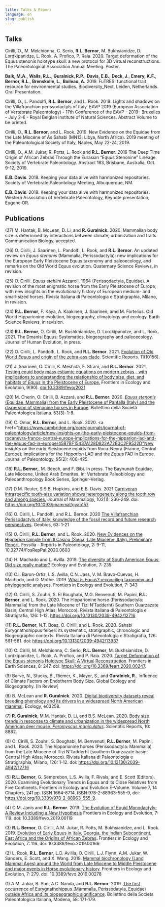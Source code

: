 ```yaml
---
title: Talks & Papers
language: en
slug: publish
---
```


## Talks
Cirilli, O., M. Melchionna, C. Serio, <b>R.L. Bernor</b>, M. Bukhsianidze, D. Lordkipanidze, L. Rook, A. Profico, P. Raia. 2020. Target deformation of the Equus stenonis holotype skull: a new protocol for 3D virtual reconstructions. The Paleontological Association Annual Meeting. Poster.

<b>Balk, M.A.</b>, <b>Walls, R.L.</b>, <b>Guralnick, R.P.</b>, <b>Davis, E.B.</b>, <b>Deck, J.</b>, <b>Emery, K.F.</b>, <b>Bernor, R.L.</b>, <b>Brenskelle, L.</b>, <b>Boileau, A.</b> 2019. FuTRES: functional trait resource for environmental studies. Biodiversity_Next, Leiden, Netherlands. Oral Presentation.

Cirilli, O., L. Pandolfi, <b>R.L. Bernor</b>, and L. Rook.  2019.  Lights and shadows on the Villafranchian perissodactyls of Italy.  EAVP 2019 (European Association of Vertebrate Paleontology) - 17th Conference of the EAVP - 2019- Bruxelles - July 2-6 - Royal Belgian Institute of Natural Sciences. Abstract Volume to be printed. 

Cirilli, O., <b>R.L. Bernor</b>, and L. Rook.  2019.  New Evidence on the Equidae from the Late Miocene of As Sahabi (MN13; Libya, North Africa). 2019 meeting of the Paleontological Society of Italy, Naples, May 22-24, 2019.

Cirilli, O., A.M. Jukar, R. Potts, L. Rook and <b>R.L. Bernor</b>.  2019 The Deep Time Origin of African Zebras Through the Eurasian “Equus Stenonine” Lineage.  Society of Vertebrate Paleontology. Abstract 163, Brisbane, Australia, Oct. 9-12, 2019.

<b>E.B. Davis</b>. 2018. Keeping your data alive with harmonized repositories. Society of Vertebrate Paleontology Meeting, Albuquerque, NM.

<b>E.B. Davis</b>. 2019. Keeping your data alive with harmonized repositories. Western Association of Vertebrate Paleontology, Keynote presentation, Eugene OR.

## Publications
(27) M. Hantak, B. McLean, D. Li, and <b>R. Guralnick</b>. 2020. Mammalian body size is determined by interactions between climate, urbanization and traits. Communication Biology, accepted.

(26) O. Cirilli, J. Saarinen, L. Pandolfi, L. Rook, and <b>R.L. Bernor</b>. An updated review on <i>Equus stenonis</i> (Mammalia, Perissodactyla): new implications for the European Early Pleistocene Equus taxonomy and paleoecology, and remarks on the Old World Equus evolution. Quaternary Science Reviews, in revision.

(25) O. Cirilli. <i>Equus stehlini</i> Azzaroli, 1964 (Perissodactyla, Equidae). A revision of the  most enigmatic horse from the Early Pleistocene of Europe, with new insights on the evolutionary history of European medium- and small-sized horses. Rivista Italiana di Paleontologia e Stratigraphia, Milano, in revision.

(24) <b>R.L. Bernor</b>, F. Kaya, A. Kaakinen, J. Saarinen, amd M. Fortelius. Old World Hipparionine evolution, biogeography, climatology and ecology. Earth Science Reviews, in revision.

(23) <b>R.L. Bernor</b>, O. Cirilli, M. Bushkhianidze, D. Lordkipanidze, and L. Rook. 2021. The Dmanisi Equus: Systematics, biogeography and paleoecology. Journal of Human Evolution, in press.

(22) O. Cirilli, L. Pandolfi, L. Rook, and <b>R.L. Bernor</b>. 2021. <a href= "https://www.nature.com/articles/s41598-021-89440-9">Evolution of Old World <i>Equus</i> and origin of the zebra-ass clade</a>. Scientific Reports. 11(10156).

(21) J. Saarinen, O. Cirilli, K. Meshida, F. Strani, and <b>R.L. Bernor</b>. 2021. <a href="https://www.frontiersin.org/articles/10.3389/fevo.2021.622412/full?&utm_source=Email_to_authors_&utm_medium=Email&utm_content=T1_11.5e1_author&utm_campaign=Email_publication&field=&journalName=Frontiers_in_Ecology_and_Evolution&id=622412">Testing equid body mass estiamte equations on modern zebras - with implications to understanding the relationship of body size, diet, and habitats of <i>Equus</i> in the Pleistocene of Europe.</a> Frontiers in Ecology and Evolution, 9(90). <a href="https://doi.org/10.3389/fevo.2021.622412">doi:10.3389/fevo/2021</a>

(20) M. Cherin, O. Cirilli, B. Azzará, and <b>R.L. Bernor</b>. 2020. <a href="http://paleoitalia.org/archives/bollettino-spi/113/published-online-novembre-2020/"><i>Equus stenonis</i> (Equidae, Mammalia) from the Early Pleistocene of Pantalla (Italy) and the dispersion of stenonine horses in Europe</a>. Bollettino della Società Paleontologica Italiana. 53(3): 1-8.

(19) C. Omar, <b>R.L. Bernor</b>, and L. Rook. 2020. <a href="https://www.cambridge.org/core/journals/journal-of-paleontology/article/new-insights-on-the-early-pleistocene-equids-from-rocaneyra-france-central-europe-implications-for-the-hipparion-lad-and-the-equus-fad-in-europe/45B7BF15437A128D822A72B3C2F9522D"New insights on the early Pleistocene equids from Roca-Neyra (France, Central Europe); implications for the <i>Hipparion</i> LAD and the <i>Equus</i> FAD in Europe</a>. Journal of Paleontology, 95(2): 406-425.

(18) <b>R.L. Bernor</b>,, M. Beech, and F. Bibi. In press. The Baynunah Equidae, Late Miocene, United Arab Emerites. In: Vertebrate Paleobiology and Paleoanthropology Book Series, Springer-Verlag.

(17) D.M. Reuter, S.S.B. Hopkins, and E.B. Davis. 2021 <a href="https://academic.oup.com/jmammal/article/102/1/236/6175216?casa_token=d53T2AwnJ4EAAAAA:ROsTjdeqHUTbPEbYQeOVWwKvE1jgZxL056diQNJOquabygXzsNExB3Pn4Y5xEDTv0a99h72Nk13Z">Carnivoran intraspecific tooth-size variation shows heterogeneity along the tooth row and among species.</a> Journal of Mammalogy, 102(1): 236-249. doi: https://doi.org/10.1093/jmammal/gyaa157

(16) O. Cirilli, L. Pandolfi, and R.L. Bernor. 2020 <a href="https://www.sciencedirect.com/science/article/pii/S0016699520300875?casa_token=gYLuEYEwgMcAAAAA:x6DyTZ3T8IAm71Qv_dMBe0rZbQS8UwpO8Ed1oOyale_YvDsYV4jcF0X_e2R0Bixrt3e44tQ_ug">The Villafranchian Perissodactyls of Italy: knowledge of the fossil record and future research perspectives</a>. Geobios, 63: 1-21

(15) O. Cirilli, <b>R.L. Bernor</b>, and L. Rook. 2020. <a href="https://files.spazioweb.it/20/c6/20c6702c-3d41-4d3e-9914-f94bb2287a22.pdf">New Evidences on the Hipparion sample from Il Casino (Siena, Late Miocene, Italy). Preliminary Report</a>. Fossilia – Reports in Paleontology, 2: 9-11, 10.32774/FosRepPal.2020.0603

(14) H. Machado and L. Avilla. 2019. <a href="https://www.frontiersin.org/articles/10.3389/fevo.2019.00235/full">The diversity of South American Equus: Did size really matter?</a> Ecology and Evolution, 7: 235

(13) C.I. Baron-Ortiz, L.S. Avilla, C.N. Jass, V. M. Bravo-Cuevas, H. Machado, and D. Mothe. 2019. <a href="https://www.frontiersin.org/articles/10.3389/fevo.2019.00343/full">What is Equus? reconciling taxonomy and phylogenetic analyses</a>. Frontiers in Ecology and Evolution, 7: 343

(12) O. Cirilli, S. Zouhri, S. El Boughabi, M.G. Benvenuti, M. Papini, <b>R.L. Bernor</b>, and L. Rook. 2020. The Hipparionine horse (Perissodactyla: Mammalia) from the Late Miocene of Tizi N’Tadderht) Southern Ouarzazate Basin; Central High Atlas; Morocco). Rivista Italiana di Paleontologia e Stratigrafia, 126: 1-12. https://doi.org/10.13130/2039-4942/12716

(11) <b>R.L. Bernor</b>, N.T. Boaz, O. Cirilli, and L. Rook. 2020. Sahabi Eurygnathohippus feibeli: its systematic, stratigraphic, chronologic and Biogeographic contexts. Rivista Italiana di Paleontologia e Stratigrafia, 126: 561-581. doi: https://doi.org/10.13130/2039-4942/13937

(10) O. Cirilli, M. Melchionna, C. Serio, <b>R.L. Bernor</b>, M. Bukhsianidze, D. Lordkipanidze, L. Rook, A. Profico, and P. Raia. 2020. <a href="https://www.frontiersin.org/articles/10.3389/feart.2020.00247/full?&utm_source=Email_to_authors_&utm_medium=Email&utm_content=T1_11.5e1_author&utm_campaign=Email_publication&field=&journalName=Frontiers_in_Earth_Science&id=521626">Target Deformation of the Equus stenonis Holotype Skull: A Virtual Reconstruction</a>. Frontiers in Earth Sciences, 8: 247. doi: https://doi.org/10.3389/feart.2020.00247.

(9) Barve, N., Stucky, B., Riemer, K., Mayor, S., and <b>Guralnick, R.</b>. Influence of Climate Factors on Endotherm Body Size. Global Ecology and Biogeography. [In Review]

(8) B. McLean and <b>R. Guralnick</b>. 2020. <a href="https://esajournals.onlinelibrary.wiley.com/doi/pdfdirect/10.1002/ecy.3258?casa_token=zi1xnvZ3_HgAAAAA:nQCK68eLezS5Rzg_UL20ccXy_8ji-jaF_cdscaI6ptTADBgTIUgFzP5BK_GUU6vQsib7gZpFDJYH6A">Digital biodiversity datasets reveal breeding phenology and its drivers in a widespread North American mammal</a>. Ecology, e03258.

(7) <b>R. Guralnick</b>, M.M. Hantak, D. Li, and B.S. McLean. 2020. <a href="https://www.nature.com/articles/s41598-020-65755-x">Body size trends in response to climate and urbanization in the widespread North American deer mouse, <i>Peromyscus maniculatus</i></a>. Scientific Reports, 10: 8882.

(6) O. Cirilli, S. Zouhri, S. Boughabi, M. Benvenuti, <b>R.L. Bernor</b>, M. Papini, and L. Rook. 2020. The hipparionine horses (Perissodactyla: Mammalia) from the Late Miocene of  Tizi N’Tadderht (southern Ouarzazate basin; Central High Atlas; Morocco). Rivista Italiana di Paleontologia e Stratigraphia, Milano, 126: 1-12. doi: https://doi.org/10.13130/2039-4942/12716
 
(5) <b>R.L. Bernor</b>, G. Semprebon, L.S. Avilla, F. Rivals, and E. Scott (Editors). 2020. Examining Evolutionary Trends in Equus and its Close Relatives from Five Continents. Frontiers in Ecology and Evolution E-Volume. Volume 7, 14 Chapters, 241 pp. ISSN 1664-8714, ISBN 978-2-88963-555-9, doi: https://doi.org/10.3389/978-2-88963-555-9.

(4) C.M. Janis and <b>R.L. Bernor</b>. 2019. <a href="https://www.frontiersin.org/articles/10.3389/fevo.2019.00119/full">The Evolution of Equid Monodactyly: A Review Including a New Hypothesis</a> Frontiers in Ecology and Evolution, 7: 119. doi: 10.3389/fevo.2019.00119
 
(3) <b>R.L. Bernor</b>, O. Cirilli, A.M. Jukar, R. Potts, M. Bukhsianidze, and L. Rook. 2019. <a href="https://www.frontiersin.org/articles/10.3389/fevo.2019.00166/full">Evolution of Early Equus in Italy, Georgia, the Indian Subcontinent, East Africa and the Origins of African Zebras</a>. Frontiers in Ecology and Evolution, 7: 116. doi: 10.3389/fevo.2019.00166
 
(2) L. Rook, <b>R.L. Bernor</b>, L.D. Avillla, O. Cirilli, L.J. Flynn, A.M. Jukar, W. Sanders, E. Scott, and X. Wang. 2019. <a href="https://www.frontiersin.org/articles/10.3389/fevo.2019.00278/full?=&field=&id=451815&journalName=Frontiers_in_Ecology_and_Evolution">Mammal biochronology (Land Mammal Ages) around the World from Late Miocene to Middle Pleistocene and major events in Horse evolutionary history</a>. Frontiers in Ecology and Evolution, 7: 279. doi: 10.3389/fevo.2019.00278
 
(1) A.M. Jukar, B. Sun, A.C. Nanda, and <b>R.L. Bernor</b>. 2019. <a href="https://par.nsf.gov/servlets/purl/10152595">The first occurrence of Eurygnathohippus (Mammalia, Perissodatyla, Equidae) outside Africa and its biogeographic significance</a>. Bollettino della Societa Paleontologica Italiana, Modena, 58: 171-179. 
